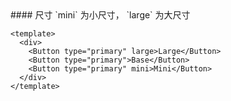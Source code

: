 <cn>
#### 尺寸
`mini` 为小尺寸， `large` 为大尺寸
</cn>

```tpl
<template>
  <div>
    <Button type="primary" large>Large</Button>
    <Button type="primary">Base</Button>
    <Button type="primary" mini>Mini</Button>
  </div>
</template>
```